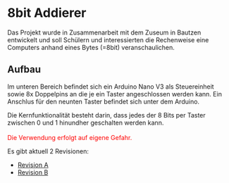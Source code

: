 # 8bit Addierer

Das Projekt wurde in Zusammenarbeit mit dem Zuseum in Bautzen entwickelt und soll Schülern und interessierten die Rechenweise eine Computers anhand eines Bytes (=8bit) veranschaulichen. 

## Aufbau

Im unteren Bereich befindet sich ein Arduino Nano V3 als Steuereinheit sowie 8x Doppelpins an die je ein Taster angeschlossen werden kann. Ein Anschlus für den neunten Taster befindet sich unter dem Arduino.<br/>


Die Kernfunktionalität besteht darin, dass jedes der 8 Bits per Taster zwischen 0 und 1 hinundher geschalten werden kann.
<br/><br/>
<span style="color:red;">Die Verwendung erfolgt auf eigene Gefahr.<span/>

Es gibt aktuell 2 Revisionen:
- [Revision A](8BitZahlAnzeige_RevA/README.MD)
- [Revision B](8BitZahlAnzeige_RevB/README.MD)